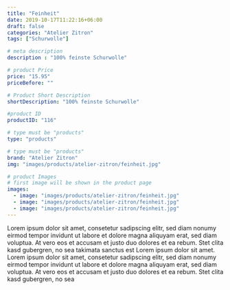 ```yaml
---
title: "Feinheit"
date: 2019-10-17T11:22:16+06:00
draft: false
categories: "Atelier Zitron"
tags: ["Schurwolle"]	

# meta description
description : "100% feinste Schurwolle"

# product Price
price: "15.95"
priceBefore: ""

# Product Short Description
shortDescription: "100% feinste Schurwolle"

#product ID
productID: "116"

# type must be "products"
type: "products"

# type must be "products"
brand: "Atelier Zitron"
img: "images/products/atelier-zitron/feinheit.jpg"   

# product Images
# first image will be shown in the product page
images:
  - image: "images/products/atelier-zitron/feinheit.jpg"
  - image: "images/products/atelier-zitron/feinheit.jpg"
  - image: "images/products/atelier-zitron/feinheit.jpg"
---
```


Lorem ipsum dolor sit amet, consetetur sadipscing elitr, sed diam nonumy eirmod tempor invidunt ut labore et dolore magna aliquyam erat, sed diam voluptua. At vero eos et accusam et justo duo dolores et ea rebum. Stet clita kasd gubergren, no sea takimata sanctus est Lorem ipsum dolor sit amet. Lorem ipsum dolor sit amet, consetetur sadipscing elitr, sed diam nonumy eirmod tempor invidunt ut labore et dolore magna aliquyam erat, sed diam voluptua. At vero eos et accusam et justo duo dolores et ea rebum. Stet clita kasd gubergren, no sea 
